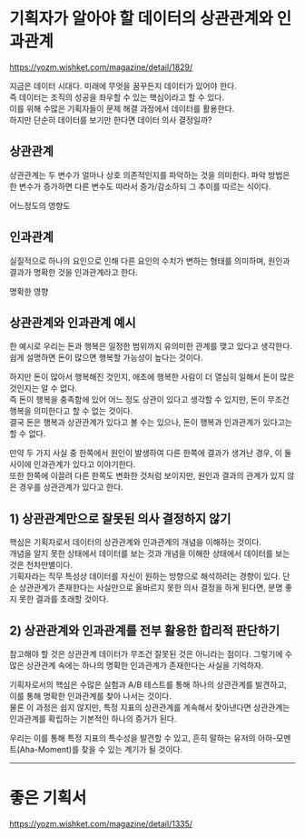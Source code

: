 # 기획자가 알아야 할 데이터의 상관관계와 인과관계

https://yozm.wishket.com/magazine/detail/1829/

지금은 데이터 시대다. 미래에 무엇을 꿈꾸든지 데이터가 있어야 한다.  
즉 데이터는 조직의 성공을 좌우할 수 있는 핵심이라고 할 수 있다.  
이를 위해 수많은 기획자들이 문제 해결 과정에서 데이터를 활용한다.  
하지만 단순히 데이터를 보기만 한다면 데이터 의사 결정일까?

## 상관관계

상관관계는 두 변수가 얼마나 상호 의존적인지를 파악하는 것을 의미한다. 파악 방법은 한 변수가 증가하면 다른 변수도 따라서 증가/감소하되 그 추이를 따르는 식이다.

어느정도의 영향도

## 인과관계

실질적으로 하나의 요인으로 인해 다른 요인의 수치가 변하는 형태를 의미하며, 원인과 결과가 명확한 것을 인과관계라고 한다.

명확한 영향

## 상관관계와 인과관계 예시

한 예시로 우리는 돈과 행복은 일정한 범위까지 유의미한 관계를 맺고 있다고 생각한다. 쉽게 설명하면 돈이 많으면 행복할 가능성이 높다는 것이다.

하지만 돈이 많아서 행복해진 것인지, 애초에 행복한 사람이 더 열심히 일해서 돈이 많은 것인지는 알 수 없다.  
즉 돈이 행복을 충족함에 있어 어느 정도 상관이 있다고 생각할 수 있지만, 돈이 무조건 행복을 의미한다고 할 수 없는 것이다.  
결국 돈은 행복과 상관관계가 있다고 볼 수는 있으나, 돈이 행복과 인과관계가 있다고는 할 수 없다.

만약 두 가지 사실 중 한쪽에서 원인이 발생하여 다른 한쪽에 결과가 생겨난 경우, 이 둘 사이에 인과관계가 있다고 이야기한다.  
또한 한쪽에 이끌려 다른 한쪽도 변화한 것처럼 보이지만, 원인과 결과의 관계가 있지 않은 경우를 상관관계가 있다고 한다.

## 1) 상관관계만으로 잘못된 의사 결정하지 않기

핵심은 기획자로서 데이터의 상관관계와 인과관계의 개념을 이해하는 것이다.  
개념을 알지 못한 상태에서 데이터를 보는 것과 개념을 이해한 상태에서 데이터를 보는 것은 천차만별이다.  
기획자라는 직무 특성상 데이터를 자신이 원하는 방향으로 해석하려는 경향이 있다. 단순 상관관계가 존재한다는 사실만으로 올바르지 못한 의사 결정을 하게 된다면, 분명 좋지 못한 결과를 초래할 것이다.

## 2) 상관관계와 인과관계를 전부 활용한 합리적 판단하기

참고해야 할 것은 상관관계 데이터가 무조건 잘못된 것은 아니라는 점이다. 그렇기에 수많은 상관관계 속에는 하나의 명확한 인과관계가 존재한다는 사실을 기억하자.

기획자로서의 핵심은 수많은 실험과 A/B 테스트를 통해 하나의 상관관계를 발견하고, 이를 통해 명확한 인과관계를 찾아 나서는 것이다.  
물론 이 과정은 쉽지 않지만, 특정 지표의 상관관계를 계속해서 찾아낸다면 상관관계는 인과관계를 확립하는 기본적인 하나의 증거가 된다.

우리는 이를 통해 특정 지표의 특수성을 발견할 수 있고, 흔히 말하는 유저의 아하-모멘트(Aha-Moment)를 찾을 수 있는 계기가 될 것이다.

---

# 좋은 기획서

https://yozm.wishket.com/magazine/detail/1335/
